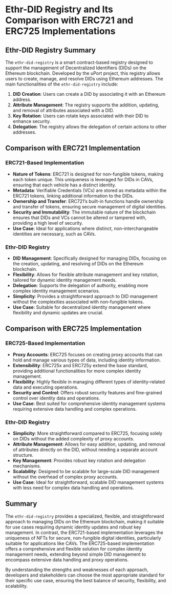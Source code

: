 
# Ethr-DID Registry and Its Comparison with ERC721 and ERC725 Implementations

## Ethr-DID Registry Summary
The `ethr-did-registry` is a smart contract-based registry designed to support the management of Decentralized Identifiers (DIDs) on the Ethereum blockchain. Developed by the uPort project, this registry allows users to create, manage, and resolve DIDs using Ethereum addresses. The main functionalities of the `ethr-did-registry` include:

1. **DID Creation**: Users can create a DID by associating it with an Ethereum address.
2. **Attribute Management**: The registry supports the addition, updating, and removal of attributes associated with a DID.
3. **Key Rotation**: Users can rotate keys associated with their DID to enhance security.
4. **Delegation**: The registry allows the delegation of certain actions to other addresses.

## Comparison with ERC721 Implementation

### ERC721-Based Implementation
- **Nature of Tokens**: ERC721 is designed for non-fungible tokens, making each token unique. This uniqueness is leveraged for DIDs in CAVs, ensuring that each vehicle has a distinct identity.
- **Metadata**: Verifiable Credentials (VCs) are stored as metadata within the ERC721 tokens, linking additional information to the DIDs.
- **Ownership and Transfer**: ERC721’s built-in functions handle ownership and transfer of tokens, ensuring secure management of digital identities.
- **Security and Immutability**: The immutable nature of the blockchain ensures that DIDs and VCs cannot be altered or tampered with, providing a high level of security.
- **Use Case**: Ideal for applications where distinct, non-interchangeable identities are necessary, such as CAVs.

### Ethr-DID Registry
- **DID Management**: Specifically designed for managing DIDs, focusing on the creation, updating, and resolving of DIDs on the Ethereum blockchain.
- **Flexibility**: Allows for flexible attribute management and key rotation, tailored for dynamic identity management needs.
- **Delegation**: Supports the delegation of authority, enabling more complex identity management scenarios.
- **Simplicity**: Provides a straightforward approach to DID management without the complexities associated with non-fungible tokens.
- **Use Case**: Suitable for decentralized identity management where flexibility and dynamic updates are crucial.

## Comparison with ERC725 Implementation

### ERC725-Based Implementation
- **Proxy Accounts**: ERC725 focuses on creating proxy accounts that can hold and manage various types of data, including identity information.
- **Extensibility**: ERC725x and ERC725y extend the base standard, providing additional functionalities for more complex identity management.
- **Flexibility**: Highly flexible in managing different types of identity-related data and executing operations.
- **Security and Control**: Offers robust security features and fine-grained control over identity data and operations.
- **Use Case**: Best suited for comprehensive identity management systems requiring extensive data handling and complex operations.

### Ethr-DID Registry
- **Simplicity**: More straightforward compared to ERC725, focusing solely on DIDs without the added complexity of proxy accounts.
- **Attribute Management**: Allows for easy addition, updating, and removal of attributes directly on the DID, without needing a separate account structure.
- **Key Management**: Provides robust key rotation and delegation mechanisms.
- **Scalability**: Designed to be scalable for large-scale DID management without the overhead of complex proxy accounts.
- **Use Case**: Ideal for straightforward, scalable DID management systems with less need for complex data handling and operations.

## Summary
The `ethr-did-registry` provides a specialized, flexible, and straightforward approach to managing DIDs on the Ethereum blockchain, making it suitable for use cases requiring dynamic identity updates and robust key management. In contrast, the ERC721-based implementation leverages the uniqueness of NFTs for secure, non-fungible digital identities, particularly suitable for applications like CAVs. The ERC725-based implementation offers a comprehensive and flexible solution for complex identity management needs, extending beyond simple DID management to encompass extensive data handling and proxy operations.

By understanding the strengths and weaknesses of each approach, developers and stakeholders can choose the most appropriate standard for their specific use case, ensuring the best balance of security, flexibility, and scalability.

